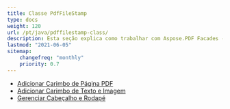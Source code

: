 ```yaml
---
title: Classe PdfFileStamp
type: docs
weight: 120
url: /pt/java/pdffilestamp-class/
description: Esta seção explica como trabalhar com Aspose.PDF Facades - um conjunto de ferramentas para operações populares com PDF.
lastmod: "2021-06-05"
sitemap:
    changefreq: "monthly"
    priority: 0.7
---
```


- [Adicionar Carimbo de Página PDF](/pdf/pt/java/add-pdf-page-stamp/)
- [Adicionar Carimbo de Texto e Imagem](/pdf/pt/java/add-text-and-image-stamp/)
- [Gerenciar Cabeçalho e Rodapé](/pdf/pt/java/manage-header-and-footer/)